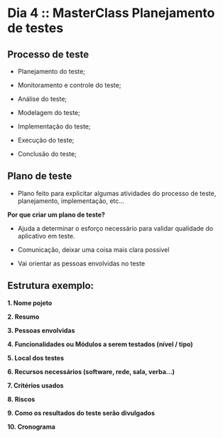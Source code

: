 # Dia 4 :: MasterClass Planejamento de testes


## Processo de teste


* Planejamento do teste;

* Monitoramento e controle do teste;

* Análise do teste;

* Modelagem do teste;

* Implementação do teste;

* Execução do teste;

* Conclusão do teste;


## Plano de teste

- Plano feito para explicitar algumas atividades do processo de teste, planejamento, implementação, etc...



**Por que criar um plano de teste?**

- Ajuda a determinar o esforço necessário para validar qualidade do aplicativo em teste.

- Comunicação, deixar uma coisa mais clara possivel

- Vai orientar as pessoas envolvidas no teste


## Estrutura exemplo:

**1. Nome pojeto**

**2. Resumo**

**3. Pessoas envolvidas**

**4. Funcionalidades ou Módulos a serem testados (nível / tipo)**

**5. Local dos testes**

**6. Recursos necessários (software, rede, sala, verba...)**

**7. Critérios usados**

**8. Riscos**

**9. Como os resultados do teste serão divulgados**

**10. Cronograma**